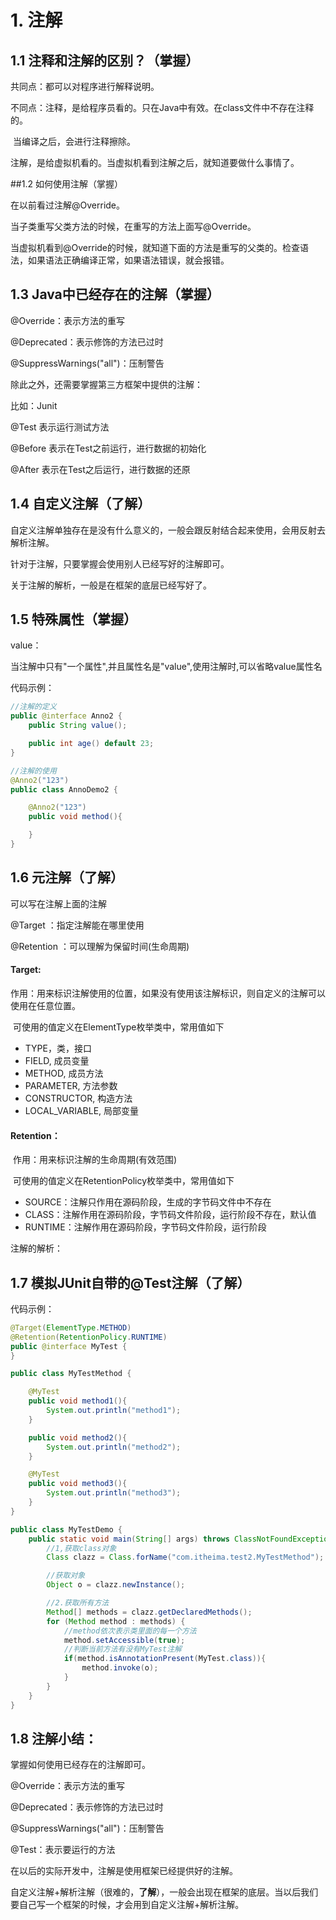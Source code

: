 # 1. 注解 

## 1.1 注释和注解的区别？（掌握）

共同点：都可以对程序进行解释说明。

不同点：注释，是给程序员看的。只在Java中有效。在class文件中不存在注释的。

​		当编译之后，会进行注释擦除。

​		注解，是给虚拟机看的。当虚拟机看到注解之后，就知道要做什么事情了。

##1.2 如何使用注解（掌握）

在以前看过注解@Override。

当子类重写父类方法的时候，在重写的方法上面写@Override。

当虚拟机看到@Override的时候，就知道下面的方法是重写的父类的。检查语法，如果语法正确编译正常，如果语法错误，就会报错。

## 1.3 Java中已经存在的注解（掌握）

@Override：表示方法的重写

@Deprecated：表示修饰的方法已过时

@SuppressWarnings("all")：压制警告



除此之外，还需要掌握第三方框架中提供的注解：

比如：Junit

@Test 表示运行测试方法

@Before 表示在Test之前运行，进行数据的初始化

@After 表示在Test之后运行，进行数据的还原



## 1.4 自定义注解（了解）

自定义注解单独存在是没有什么意义的，一般会跟反射结合起来使用，会用反射去解析注解。

针对于注解，只要掌握会使用别人已经写好的注解即可。

关于注解的解析，一般是在框架的底层已经写好了。

## 1.5 特殊属性（掌握）

value：

​	当注解中只有"一个属性",并且属性名是"value",使用注解时,可以省略value属性名

代码示例：

```java
//注解的定义
public @interface Anno2 {
    public String value();

    public int age() default 23;
}

//注解的使用
@Anno2("123")
public class AnnoDemo2 {

    @Anno2("123")
    public void method(){

    }
}
```

## 1.6 元注解（了解）

可以写在注解上面的注解

@Target ：指定注解能在哪里使用

@Retention ：可以理解为保留时间(生命周期) 

#### Target:

​    作用：用来标识注解使用的位置，如果没有使用该注解标识，则自定义的注解可以使用在任意位置。

​    可使用的值定义在ElementType枚举类中，常用值如下

* TYPE，类，接口
* FIELD, 成员变量
* METHOD, 成员方法
* PARAMETER, 方法参数
* CONSTRUCTOR, 构造方法
* LOCAL_VARIABLE, 局部变量

#### Retention：

​    作用：用来标识注解的生命周期(有效范围)

​    可使用的值定义在RetentionPolicy枚举类中，常用值如下

* SOURCE：注解只作用在源码阶段，生成的字节码文件中不存在
* CLASS：注解作用在源码阶段，字节码文件阶段，运行阶段不存在，默认值
* RUNTIME：注解作用在源码阶段，字节码文件阶段，运行阶段

注解的解析：

## 1.7 模拟JUnit自带的@Test注解（了解）

代码示例：

```java
@Target(ElementType.METHOD)
@Retention(RetentionPolicy.RUNTIME)
public @interface MyTest {
}

public class MyTestMethod {

    @MyTest
    public void method1(){
        System.out.println("method1");
    }

    public void method2(){
        System.out.println("method2");
    }

    @MyTest
    public void method3(){
        System.out.println("method3");
    }
}

public class MyTestDemo {
    public static void main(String[] args) throws ClassNotFoundException, IllegalAccessException, InstantiationException, InvocationTargetException {
        //1,获取class对象
        Class clazz = Class.forName("com.itheima.test2.MyTestMethod");

        //获取对象
        Object o = clazz.newInstance();

        //2.获取所有方法
        Method[] methods = clazz.getDeclaredMethods();
        for (Method method : methods) {
            //method依次表示类里面的每一个方法
            method.setAccessible(true);
            //判断当前方法有没有MyTest注解
            if(method.isAnnotationPresent(MyTest.class)){
                method.invoke(o);
            }
        }
    }
}
```

## 1.8 注解小结：

掌握如何使用已经存在的注解即可。

@Override：表示方法的重写

@Deprecated：表示修饰的方法已过时

@SuppressWarnings("all")：压制警告

@Test：表示要运行的方法

在以后的实际开发中，注解是使用框架已经提供好的注解。

自定义注解+解析注解（很难的，**了解**），一般会出现在框架的底层。当以后我们要自己写一个框架的时候，才会用到自定义注解+解析注解。
